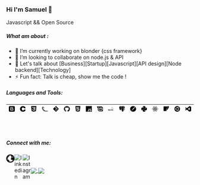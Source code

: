 ### Hi I'm Samuel 👋

Javascript && Open Source

<!--
Self-motivated Software Developer with a high level of experience working on multiple projects.
Passionate and hardworking with penchant for meeting deadlines. 
Interested in role with company promoting best practices and offering diverse customer projects. 
Quickly learn and master new technologies and working in both team and self-directed settings.
-->

 ##### What am about :

- 🔭 I’m currently working on blonder {css framework} 
- 👯 I’m looking to collaborate on node.js & API
- 💬 Let's talk about [Business][Startup][Javascript][API design][Node backend][Technology]
- ⚡ Fun fact: Talk is cheap, show me the code !


 ##### Languages and Tools:
<img src="images/bootstrap.svg" width=60> | <img src="images/c.svg" width=60> | <img src="images/css3.svg" width=60> | <img src="images/flask.svg" width=60> | <img src="images/git.svg" width=60> | <img src="images/github.svg" width=60> | <img src="images/html5.svg" width=60> | <img src="images/javascript.svg" width=60> | <img src="images/linuxmint.svg" width=60> | <img src="images/mysql.svg" width=60> | <img src="images/postgresql.svg" width=60> | <img src="images/postman.svg" width=60> | <img src="images/python.svg" width=60> | <img src="images/react.svg" width=60> | <img src="images/sqlite.svg" width=60> | <img src="images/ubuntu.svg" width=60> | <img src="images/visualstudiocode.svg" width=60> |
|:---:|:---:|:---:|:---:|:---:|:---:|:---:|:---:|:---:|:---:|:---:|:---:|:---:|:---:|:---:|:---:|:---:|

<br />
<br /> 

##### Connect with me:
[<img align="left" alt="acquah samuel profile" width="22px" src="https://raw.githubusercontent.com/iconic/open-iconic/master/svg/globe.svg" />][website] 
[<img align="left" alt="linkedin" width="22px" src="https://cdn.jsdelivr.net/npm/simple-icons@v3/icons/linkedin.svg" />][linkedin] 
[<img align="left" alt=" Instagram" width="22px" src="https://cdn.jsdelivr.net/npm/simple-icons@v3/icons/instagram.svg" />][instagram]

<br />
<br />

<a href="https://github.com/acquahsamuel">
  <img align="center" src="https://github-readme-stats.vercel.app/api?username=acquahsamuel&theme=graywhite&show_icons=true&line_height=35" />
</a>

<a href="https://github.com/acquahsamuel">
  <img align="center" src="https://github-readme-stats.vercel.app/api/top-langs/?username=acquahsamuel&theme=graywhite&line_height=35" />
</a>

[website]: https://acquahsamuel.github.io/profile/
[instagram]: https://www.instagram.com/acquah.samuel.io/
[linkedin]: https://www.linkedin.com/in/acquahsamuel

[twitter]:  url-Here
[youtube]: url-Here
